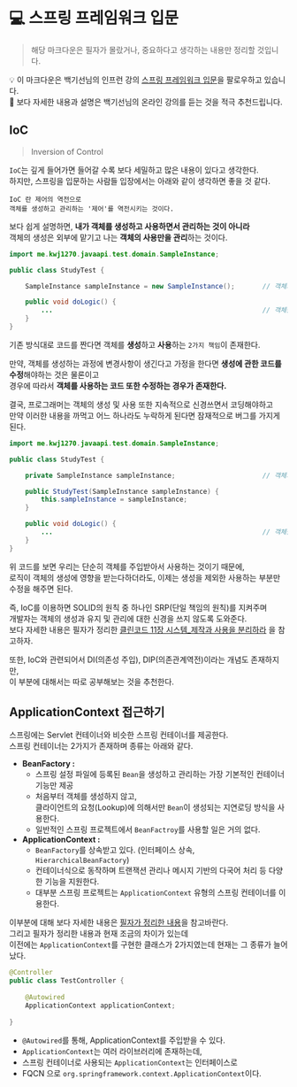 # 💻 스프링 프레임워크 입문  
> 해당 마크다운은 필자가 몰랐거나, 중요하다고 생각하는 내용만 정리할 것입니다.   
   
💡 이 마크다운은 백기선님의 인프런 강의 [스프링 프레임워크 입문](https://www.inflearn.com/course/spring/dashboard)을 팔로우하고 있습니다.   
🔌 보다 자세한 내용과 설명은 백기선님의 온라인 강의를 듣는 것을 적극 추천드립니다.         
    
## IoC
> Inversion of Control   
          
`IoC`는 깊게 들어가면 들어갈 수록 보다 세밀하고 많은 내용이 있다고 생각한다.                
하지만, 스프링을 입문하는 사람들 입장에서는 아래와 같이 생각하면 좋을 것 같다.         
       
```
IoC 란 제어의 역전으로   
객체를 생성하고 관리하는 '제어'를 역전시키는 것이다.   
```  
보다 쉽게 설명하면, **내가 객체를 생성하고 사용하면서 관리하는 것이 아니라**      
객체의 생성은 외부에 맡기고 나는 **객체의 사용만을 관리**하는 것이다.     

```java
import me.kwj1270.javaapi.test.domain.SampleInstance;

public class StudyTest {

    SampleInstance sampleInstance = new SampleInstance();       // 객체의 생성 방법이 바뀌면 코드 수정해야함

    public void doLogic() {
        ...                                                     // 객체를 사용하는 코드 또한 영향을 받을 가능성이 있다.    
    }
}
```
기존 방식대로 코드를 짠다면 객체를 **생성**하고 **사용**하는 `2가지 책임`이 존재한다.      

만약, 객체를 생성하는 과정에 변경사항이 생긴다고 가정을 한다면 
**생성에 관한 코드를 수정**해야하는 것은 물론이고       
경우에 따라서 **객체를 사용하는 코드 또한 수정하는 경우가 존재한다.**       
             
결국, 프로그래머는 객체의 생성 및 사용 또한 지속적으로 신경쓰면서 코딩해야하고                 
만약 이러한 내용을 까먹고 어느 하나라도 누락하게 된다면 잠재적으로 버그를 가지게 된다.     

```java
import me.kwj1270.javaapi.test.domain.SampleInstance;

public class StudyTest {

    private SampleInstance sampleInstance;                      // 객체의 생성 방법이 바뀌어도 영향이 없다.

    public StudyTest(SampleInstance sampleInstance) {
        this.sampleInstance = sampleInstance;
    }

    public void doLogic() {
        ...                                                     // 객체를 사용하는 코드는 영향을 받을 가능성이 있다.
    }
}

```
위 코드를 보면 우리는 단순히 객체를 주입받아서 사용하는 것이기 때문에,            
로직이 객체의 생성에 영향을 받는다하더라도, 이제는 생성을 제외한 사용하는 부분만 수정을 해주면 된다.          

즉, IoC를 이용하면 SOLID의 원칙 중 하나인 SRP(단일 책임의 원칙)를 지켜주며       
개발자는 객체의 생성과 유지 및 관리에 대한 신경을 쓰지 않도록 도와준다.       
보다 자세한 내용은 필자가 정리한 [클린코드 11장 시스템_제작과 사용을 분리하라](https://github.com/kwj1270/TIL_CleanCode/blob/master/11%20%EC%8B%9C%EC%8A%A4%ED%85%9C.md#%EC%A0%9C%EC%9E%91%EA%B3%BC-%EC%82%AC%EC%9A%A9%EC%9D%84-%EB%B6%84%EB%A6%AC%ED%95%98%EB%9D%BC)
을 참고하자. 
       
또한, IoC와 관련되어서 DI(의존성 주입), DIP(의존관계역전)이라는 개념도 존재하지만,    
이 부분에 대해서는 따로 공부해보는 것을 추천한다.      
    
## ApplicationContext 접근하기  
스프링에는 Servlet 컨테이너와 비슷한 스프링 컨테이너를 제공한다.     
스프링 컨테이너는 2가지가 존재하며 종류는 아래와 같다.  

* **BeanFactory :**   
  * 스프링 설정 파일에 등록된 `Bean`을 생성하고 관리하는 가장 기본적인 컨테이너 기능만 제공
  * 처음부터 객체를 생성하지 않고,   
    클라이언트의 요청(Lookup)에 의해서만 `Bean`이 생성되는 지연로딩 방식을 사용한다.
  * 일반적인 스프링 프로젝트에서 `BeanFactroy`를 사용할 일은 거의 없다.     
* **ApplicationContext :**
  * `BeanFactory`를 상속받고 있다. (인터페이스 상속, `HierarchicalBeanFactory`)     
  * 컨테이너식으로 동작하며 트랜잭션 관리나 메시지 기반의 다국어 처리 등 다양한 기능을 지원한다.
  * 대부분 스프링 프로젝트는 `ApplicationContext` 유형의 스프링 컨테이너를 이용한다.     
    
이부분에 대해 보다 자세한 내용은 [필자가 정리한 내용](https://github.com/kwj1270/TIL_SPRING_QUICK_START/blob/master/03%20%EC%8A%A4%ED%94%84%EB%A7%81%20%EC%BB%A8%ED%85%8C%EC%9D%B4%EB%84%88%20%EB%B0%8F%20%EC%84%A4%EC%A0%95%20%ED%8C%8C%EC%9D%BC.md#12-%EC%8A%A4%ED%94%84%EB%A7%81-%EC%BB%A8%ED%85%8C%EC%9D%B4%EB%84%88-%EC%A2%85%EB%A5%98)을 참고바란다.    
그리고 필자가 정리한 내용과 현재 조금의 차이가 있는데       
이전에는 `ApplicationContext`를 구현한 클래스가 2가지였는데 현재는 그 종류가 늘어났다.     
    
```java
@Controller
public class TestController {
    
    @Autowired
    ApplicationContext applicationContext;
    
}
```
* `@Autowired`를 통해, ApplicationContext를 주입받을 수 있다.  
* `ApplicationContext`는 여러 라이브러리에 존재하는데,      
* 스프링 컨테이너로 사용되는 `ApplicationContext`는 인터페이스로      
* FQCN 으로 `org.springframework.context.ApplicationContext`이다.   

## 

